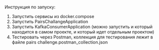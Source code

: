 Инструкция по запуску:
1. Запустить сервисы из docker.compose
2. Запустить PairsChallangeApplication
3. Запустить KafkaConsumerApplication (можно запустить и который находится в самом проекте, и который идет отдельным проектом)
4. Тестировать через Postman, коллекция для тестирования лежит в файле pairs challenge.postman_collection.json
